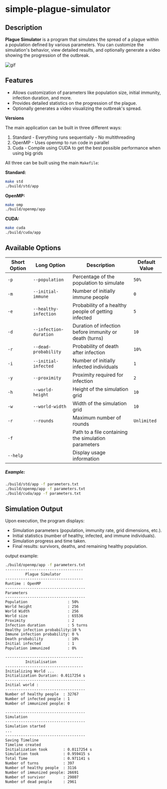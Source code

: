 # simple-plague-simulator

## Description

**Plague Simulator** is a program that simulates the spread of a plague within a population defined by various parameters. You can customize the simulation's behavior, view detailed results, and optionally generate a video showing the progression of the outbreak.

![gif](./docs/assets/img/plague.gif)

## Features

- Allows customization of parameters like population size, initial immunity, infection duration, and more.
- Provides detailed statistics on the progression of the plague.
- Optionally generates a video visualizing the outbreak's spread.

**Versions**

The main application can be built in three different ways:

1. Standard - Everything runs sequentially - No multithreading
2. OpenMP - Uses openmp to run code in parallel
3. Cuda - Compile using CUDA to get the best possible performance when using big grids

All three can be built using the main `Makefile`:

**Standard:**

```bash
make std
./build/std/app
```

**OpenMP:**

```bash
make omp
./build/openmp/app
```

**CUDA:**

```bash
make cuda
./build/cuda/app
```

## **Available Options**

| Short Option | Long Option            | Description                                            | Default Value |
| ------------ | ---------------------- | ------------------------------------------------------ | ------------- |
| `-p`         | `--population`         | Percentage of the population to simulate               | `50%`         |
| `-m`         | `--initial-immune`     | Number of initially immune people                      | `0`           |
| `-e`         | `--healthy-infection`  | Probability of a healthy people of getting infected    | `5`           |
| `-d`         | `--infection-duration` | Duration of infection before immunity or death (turns) | `10`          |
| `-r`         | `--dead-probability`   | Probability of death after infection                   | `10%`         |
| `-i`         | `--initial-infected`   | Number of initially infected individuals               | `1`           |
| `-y`         | `--proximity`          | Proximity required for infection                       | `2`           |
| `-h`         | `--world-height`       | Height of the simulation grid                          | `10`          |
| `-w`         | `--world-width`        | Width of the simulation grid                           | `10`          |
| `-r`         | `--rounds`             | Maximum number of rounds                               | `Unlimited`   |
| `-f`         |                        | Path to a file containing the simulation parameters    |               |
| `--help`     |                        | Display usage information                              |               |

##### Example:

```bash
./build/std/app -f parameters.txt
./build/openmp/app -f parameters.txt
./build/cuda/app -f parameters.txt
```

## Simulation Output

Upon execution, the program displays:

- Simulation parameters (population, immunity rate, grid dimensions, etc.).
- Initial statistics (number of healthy, infected, and immune individuals).
- Simulation progress and time taken.
- Final results: survivors, deaths, and remaining healthy population.

output example:

```bash
./build/openmp/app -f parameters.txt
-----------------------------------
         Plague Simulator
-----------------------------------
Runtime : OpenMP
------------------------------------
Parameters
------------------------------------
Population                  : 50%
World height                : 256
World Width                 : 256
World size                  : 65536
Proximity                   : 2
Infection duration          : 5 turns
Healthy infection probability:10 %
Immune infection probability: 0 %
Death probability           : 10%
Initial infected            : 1
Population immunized        : 0%

-----------------------------------
         Initialisation
-----------------------------------
Initializing World ...
Initialization Duration: 0.0117254 s
------------------------------------
Initial world :
------------------------------------
Number of healthy people  : 32767
Number of infected people : 1
Number of immunized people: 0

------------------------------------
Simulation
------------------------------------
Simulation started
...
------------------------------------
Saving Timeline
Timeline created
Initialization took       : 0.0117254 s
Simulation took           : 0.959415 s
Total Time                : 0.971141 s
Number of turns           : 397
Number of healthy people  : 3116
Number of immunized people: 26691
Number of survivor        : 29807
Number of dead people     : 2961
```
